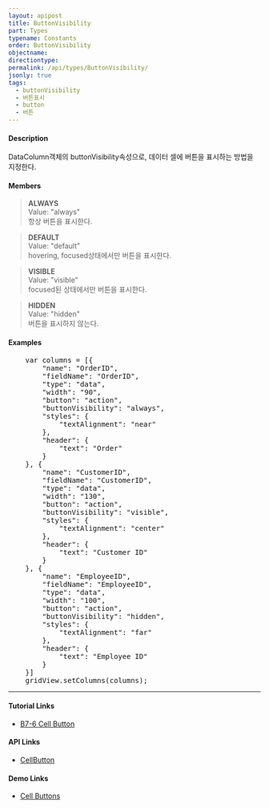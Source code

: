 ```yaml
---
layout: apipost
title: ButtonVisibility
part: Types
typename: Constants
order: ButtonVisibility
objectname: 
directiontype: 
permalink: /api/types/ButtonVisibility/
jsonly: true
tags:
  - buttonVisibility
  - 버튼표시
  - button
  - 버튼
---
```


#### Description

DataColumn객체의 buttonVisibility속성으로, 데이터 셀에 버튼을 표시하는 방법을 지정한다.

#### Members

> **ALWAYS**   
> Value: "always"  
> 항상 버튼을 표시한다.   

> **DEFAULT**  
> Value: "default"   
> hovering, focused상태에서만 버튼을 표시한다.    

> **VISIBLE**  
> Value: "visible"    
> focused된 상태에서만 버튼을 표시한다.       

> **HIDDEN**   
> Value: "hidden"  
> 버튼을 표시하지 않는다.     

#### Examples   

<pre class="prettyprint">
	var columns = [{
        "name": "OrderID",
        "fieldName": "OrderID",
        "type": "data",
        "width": "90",
        "button": "action",
        "buttonVisibility": "always",
        "styles": {
            "textAlignment": "near"
        },
        "header": {
            "text": "Order"
        }
    }, {
        "name": "CustomerID",
        "fieldName": "CustomerID",
        "type": "data",
        "width": "130",
        "button": "action",
        "buttonVisibility": "visible",
        "styles": {
            "textAlignment": "center"
        },
        "header": {
            "text": "Customer ID"
        }
    }, {
        "name": "EmployeeID",
        "fieldName": "EmployeeID",
        "type": "data",
        "width": "100",
        "button": "action",
        "buttonVisibility": "hidden",
        "styles": {
            "textAlignment": "far"
        },
        "header": {
            "text": "Employee ID"
        }
	}]
	gridView.setColumns(columns);
</pre>

---

#### Tutorial Links

* [B7-6 Cell Button](/tutorial/b7-6/)

#### API Links

* [CellButton](/api/types/CellButton/)

#### Demo Links

* [Cell Buttons](http://demo.realgrid.com/Demo/CellButtons)

